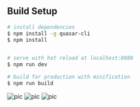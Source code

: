 
## Build Setup

``` bash
# install dependencies
$ npm install -g quasar-cli
$ npm install


# serve with hot reload at localhost:8080
$ npm run dev

# build for production with minification
$ npm run build
```

![pic](https://github.com/nestebe/charging-stations-tracker/blob/master/captures/1.png "")
![pic](https://github.com/nestebe/charging-stations-tracker/blob/master/captures/2.png "")
![pic](https://github.com/nestebe/charging-stations-tracker/blob/master/captures/3.png "")
